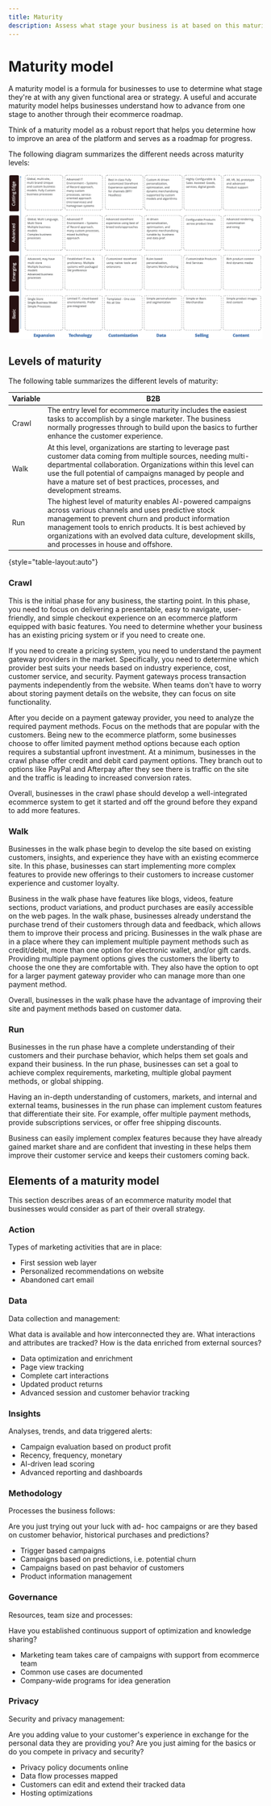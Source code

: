 ```yaml
---
title: Maturity
description: Assess what stage your business is at based on this maturity model.
---
```


# Maturity model

A maturity model is a formula for businesses to use to determine what stage they're at with any given functional area or strategy. A useful and accurate maturity model helps businesses understand how to advance from one stage to another through their ecommerce roadmap.

Think of a maturity model as a robust report that helps you determine how to improve an area of the platform and serves as a roadmap for progress.

The following diagram summarizes the different needs across maturity levels:

![Needs across maturity levels diagram](../../assets/playbooks/maturity-levels.png)

## Levels of maturity

The following table summarizes the different levels of maturity:

| Variable | B2B |
-----------|----------|
| Crawl | The entry level for ecommerce maturity includes the easiest tasks to accomplish by a single marketer. The business normally progresses through to  build upon the basics to further enhance the customer experience.|
| Walk | At this level, organizations are starting to leverage past customer data  coming from multiple sources, needing multi-departmental collaboration.  Organizations within this level can use the full potential of campaigns managed by people and have a mature set of best practices, processes, and development streams. |
| Run | The highest level of maturity enables AI-powered campaigns across various  channels and uses predictive stock management to prevent churn and product  information management tools to enrich products. It is best achieved by organizations with an evolved data culture, development skills, and processes in house and offshore. |

{style="table-layout:auto"}

### Crawl

This is the initial phase for any business, the starting point. In this phase, you need to focus on delivering a presentable, easy to navigate, user-friendly, and simple checkout experience on an ecommerce platform equipped with basic features. You need to determine whether your business has an existing pricing system or if you need to create one.

If you need to create a pricing system, you need to understand the payment gateway providers in the market. Specifically, you need to determine which provider best suits your needs based on industry experience, cost, customer service, and security. Payment gateways process transaction payments independently from the website. When teams don't have to worry about storing payment details on the website, they can focus on site functionality.

After you decide on a payment gateway provider, you need to analyze the required payment methods. Focus on the methods that are popular with the customers. Being new to the ecommerce platform, some businesses choose to offer limited payment method options because each option requires a substantial upfront investment. At a minimum, businesses in the crawl phase offer credit and debit card payment options. They branch out to options like PayPal and Afterpay after they see there is traffic on the site and the traffic is leading to increased conversion rates.

Overall, businesses in the crawl phase should develop a well-integrated ecommerce system to get it started and off the ground before they expand to add more features.

### Walk

Businesses in the walk phase begin to develop the site based on existing customers, insights, and experience they have with an existing ecommerce site. In this phase, businesses can start implementing more complex features to provide new offerings to their customers to increase customer experience and customer loyalty.

Business in the walk phase have features like blogs, videos, feature sections, product variations, and product purchases are easily accessible on the web pages. In the walk phase, businesses already understand the purchase trend of their customers through data and feedback, which allows them to improve their process and pricing. Businesses in the walk phase are in a place where they can implement multiple payment methods such as credit/debit, more than one option for electronic wallet, and/or gift cards. Providing multiple payment options gives the customers the liberty to choose the one they are comfortable with. They also have the option to opt for a larger payment gateway provider who can manage more than one payment method.

Overall, businesses in the walk phase have the advantage of improving their site and payment methods based on customer data.

### Run

Businesses in the run phase have a complete understanding of their customers and their purchase behavior, which helps them set goals and expand their business. In the run phase, businesses can set a goal to achieve complex requirements, marketing, multiple global payment methods, or global shipping.

Having an in-depth understanding of customers, markets, and internal and external teams, businesses in the run phase can implement custom features that differentiate their site. For example, offer multiple payment methods, provide subscriptions services, or offer free shipping discounts.

Business can easily implement complex features because they have already gained market share and are confident that investing in these helps them improve their customer service and keeps their customers coming back.

## Elements of a maturity model

This section describes areas of an ecommerce maturity model that businesses would consider as part of their overall strategy.

### Action

Types of marketing activities that are in place:

- First session web layer
- Personalized recommendations on website
- Abandoned cart email

### Data

Data collection and management:

What data is available and how interconnected they are. What interactions and attributes are tracked? How is the data enriched from external sources?

- Data optimization and enrichment
- Page view tracking
- Complete cart interactions
- Updated product returns
- Advanced session and customer behavior tracking

### Insights

Analyses, trends, and data triggered alerts:

- Campaign evaluation based on product profit
- Recency, frequency, monetary
- AI-driven lead scoring
- Advanced reporting and dashboards

### Methodology

Processes the business follows:

Are you just trying out your luck with ad- hoc campaigns or are they based on customer behavior, historical purchases and predictions?

- Trigger based campaigns
- Campaigns based on predictions, i.e. potential churn
- Campaigns based on past behavior of customers
- Product information management

### Governance

Resources, team size and processes:

Have you established continuous support of optimization and knowledge sharing?

- Marketing team takes care of campaigns with support from ecommerce team
- Common use cases are documented
- Company-wide programs for idea generation

### Privacy

Security and privacy management:

Are you adding value to your customer's experience in exchange for the personal data they are providing you? Are you just aiming for the basics or do you compete in privacy and security?

- Privacy policy documents online
- Data flow processes mapped
- Customers can edit and extend their tracked data
- Hosting optimizations
